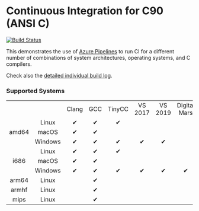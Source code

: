 # Continuous Integration for C90 (ANSI C)

[![Build Status](https://dev.azure.com/ariyahidayat/OpenSource/_apis/build/status/ariya.hello-c90?branchName=master)](https://dev.azure.com/ariyahidayat/OpenSource/_build/latest?definitionId=14&branchName=master)

This demonstrates the use of [Azure Pipelines](https://azure.microsoft.com/en-us/services/devops/pipelines/) to run CI for a different number of combinations of system architectures, operating systems, and C compilers.

Check also the [detailed individual build log](https://dev.azure.com/ariyahidayat/OpenSource/_build/latest?definitionId=14&branchName=master).

### Supported Systems

<table>
<tbody>
<tr align=center>
  <td></td>
  <td></td>
  <td>Clang</td>
  <td>GCC</td>
  <td>TinyCC</td>
  <td>VS 2017</td>
  <td>VS 2019</td>
  <td>Digital Mars</td>
</tr>
<tr align=center>
  <td rowspan=3>amd64</td>
  <td>Linux</td>
  <td>&#x2714;</td>
  <td>&#x2714;</td>
  <td>&#x2714;</td>
  <td></td>
  <td></td>
  <td></td>
</tr>
<tr align=center>
  <td>macOS</td>
  <td>&#x2714;</td>
  <td>&#x2714;</td>
  <td></td>
  <td></td>
  <td></td>
  <td></td>
</tr>
<tr align=center>
  <td>Windows</td>
  <td>&#x2714;</td>
  <td>&#x2714;</td>
  <td>&#x2714;</td>
  <td>&#x2714;</td>
  <td>&#x2714;</td>
  <td></td>
</tr>
<tr align=center>
  <td rowspan=3>i686</td>
  <td>Linux</td>
  <td>&#x2714;</td>
  <td>&#x2714;</td>
  <td>&#x2714;</td>
  <td></td>
  <td></td>
  <td></td>
</tr>
<tr align=center>
  <td>macOS</td>
  <td>&#x2714;</td>
  <td>&#x2714;</td>
  <td></td>
  <td></td>
  <td></td>
  <td></td>
</tr>
<tr align=center>
  <td>Windows</td>
  <td>&#x2714;</td>
  <td>&#x2714;</td>
  <td>&#x2714;</td>
  <td>&#x2714;</td>
  <td>&#x2714;</td>
  <td>&#x2714;</td>
<tr>
<tr align=center>
  <td>arm64</td>
  <td>Linux</td>
  <td></td>
  <td>&#x2714;</td>
  <td></td>
  <td></td>
  <td></td>
  <td></td>
</tr>
<tr align=center>
  <td>armhf</td>
  <td>Linux</td>
  <td></td>
  <td>&#x2714;</td>
  <td></td>
  <td></td>
  <td></td>
  <td></td>
</tr>
<tr align=center>
  <td>mips</td>
  <td>Linux</td>
  <td></td>
  <td>&#x2714;</td>
  <td></td>
  <td></td>
  <td></td>
  <td></td>
</tr>
</tbody>
</table>
